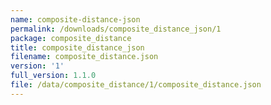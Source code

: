 ```yaml
---
name: composite-distance-json
permalink: /downloads/composite_distance_json/1
package: composite_distance
title: composite_distance_json
filename: composite_distance.json
version: '1'
full_version: 1.1.0
file: /data/composite_distance/1/composite_distance.json
---
```

